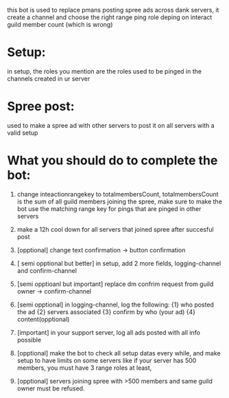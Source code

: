 this bot is used to replace pmans posting spree ads across dank servers, it create a channel and choose the right range ping role deping on interact guild member count (which is wrong)

# Setup:

in setup, the roles you mention are the roles used to be pinged in the channels created in ur server

# Spree post:

used to make a spree ad with other servers to post it on all servers with a valid setup

# What you should do to complete the bot:

1) change inteactionrangekey to totalmembersCount, totalmembersCount is the sum of all guild members joining the spree, make sure to make the bot use the matching range key for pings that are pinged in other servers
    
2) make a 12h cool down for all servers that joined spree after succesful post

3) [opptional] change text confirmation -> button confirmation

4) [ semi opptional but better] in setup, add 2 more fields, logging-channel and confirm-channel

5) [semi opptioanl but important] replace dm confrim request from guild owner -> confirm-channel

6) [semi opptional] in logging-channel, log the following: {1} who posted the ad {2} servers associated {3} confirm by who (your ad) {4} content(opptional)

7) [important] in your support server, log all ads posted with all info possible

8) [opptional] make the bot to check all setup datas every while, and make setup to have limits on some servers like if your server has 500 members, you must have 3 range roles at least,

9) [opptional] servers joining spree with >500 members and same guild owner must be refused.
